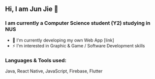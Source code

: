 ## Hi, I am Jun Jie 👋

### I am currently a Computer Science student (Y2) studying in NUS
- 🤔 I'm currently developing my own Web App [link]
- ⚡ I'm interested in Graphic & Game / Software Development skills

### Languages & Tools used:
Java, React Native, JavaScript, Firebase, Flutter

<!--
**Asuraxsoul/Asuraxsoul** is a ✨ _special_ ✨ repository because its `README.md` (this file) appears on your GitHub profile.

Here are some ideas to get you started:

- 🔭 I’m currently working on ...
- 🌱 I’m currently learning ...
- 👯 I’m looking to collaborate on ...
- 🤔 I’m looking for help with ...
- 💬 Ask me about ...
- 📫 How to reach me: ...
- 😄 Pronouns: ...
- ⚡ Fun fact: ...
-->
